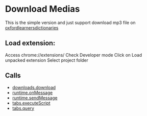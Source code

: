 # Download Medias

This is the simple version and just support download mp3 file on [oxfordlearnersdictionaries](https://www.oxfordlearnersdictionaries.com/)

## Load extension:

Access chrome://extensions/
Check Developer mode
Click on Load unpacked extension
Select project folder

## Calls

- [downloads.download](https://developer.chrome.com/extensions/downloads#method-download)
- [runtime.onMessage](https://developer.chrome.com/extensions/runtime#event-onMessage)
- [runtime.sendMessage](https://developer.chrome.com/extensions/runtime#method-sendMessage)
- [tabs.executeScript](https://developer.chrome.com/extensions/tabs#method-executeScript)
- [tabs.query](https://developer.chrome.com/extensions/tabs#method-query)
